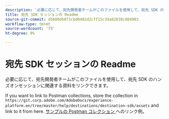 ```yaml
---
description: '必要に応じて、宛先開発者チームがこのファイルを使用して、宛先 SDK のハンズオンセッションに関連する資料をリンクできます。  '
title: 宛先 SDK セッションの Readme
source-git-commit: d5680db071cbd0402d2cff15c3da82039c804903
workflow-type: tm+mt
source-wordcount: '73'
ht-degree: 0%

---
```


# 宛先 SDK セッションの Readme

必要に応じて、宛先開発者チームがこのファイルを使用して、宛先 SDK のハンズオンセッションに関連する資料をリンクできます。

If you want to link to Postman collections, store the collection in `https://git.corp.adobe.com/AdobeDocs/experience-platform.en/tree/master/help/destinations/destination-sdk/assets` and link to it from here. [ サンプルの Postman コレクション ](/help/destinations/destination-sdk/assets/sample-postman-collection.json) へのリンク例。